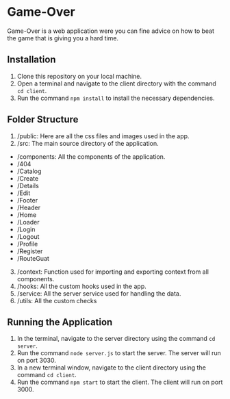 # Game-Over
Game-Over is a web application were you can fine advice on how to beat the game that is giving you a hard time.

## Installation
1. Clone this repository on your local machine.
2. Open a terminal and navigate to the client directory with the command `cd client`.
3. Run the command `npm install` to install the necessary dependencies.

## Folder Structure
1. /public: Here are all the css files and images used in the app.
2. /src: The main source directory of the application.
  - /components: All the components of the application.
  - /404
  - /Catalog
  - /Create
  -	/Details
  -	/Edit
  -	/Footer
  -	/Header
  -	/Home
  -	/Loader
  -	/Login
  -	/Logout
  -	/Profile
  -	/Register
  -	/RouteGuat
3.	/context:  Function used for importing and exporting context from all components.
4.	/hooks: All the custom hooks used in the app.
5.	/service: All the server service used for handling the data.
6.	/utils: All the custom checks


## Running the Application
1. In the terminal, navigate to the server directory using the command `cd server`.
2. Run the command `node server.js` to start the server. The server will run on port 3030.
3. In a new terminal window, navigate to the client directory using the command `cd client`.
4. Run the command `npm start` to start the client. The client will run on port 3000.
